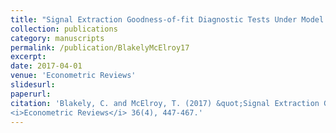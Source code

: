 ```yaml
---
title: "Signal Extraction Goodness-of-fit Diagnostic Tests Under Model Parameter Uncertainty: Formulations and Empirical Evaluation"
collection: publications
category: manuscripts
permalink: /publication/BlakelyMcElroy17
excerpt: 
date: 2017-04-01
venue: 'Econometric Reviews'
slidesurl: 
paperurl:  
citation: 'Blakely, C. and McElroy, T. (2017) &quot;Signal Extraction Goodness-of-fit Diagnostic Tests Under Model Parameter Uncertainty: Formulations and Empirical Evaluation.&quot; 
<i>Econometric Reviews</i> 36(4), 447-467.'
---
```

